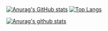 <!--
**tmrsich/tmrsich** is a ✨ _special_ ✨ repository because its `README.md` (this file) appears on your GitHub profile.

Here are some ideas to get you started:

- 🔭 I’m currently working on ...
- 🌱 I’m currently learning ...
- 👯 I’m looking to collaborate on ...
- 🤔 I’m looking for help with ...
- 💬 Ask me about ...
- 📫 How to reach me: ...
- 😄 Pronouns: ...
- ⚡ Fun fact: ...
-->

[![Anurag's GitHub stats](https://github-readme-stats-tmrsich.vercel.app/api?username=tmrsich&count_private=true&theme=algolia&show_icons=true)](https://github.com/anuraghazra/github-readme-stats)
[![Top Langs](https://github-readme-stats-tmrsich.vercel.app/api/top-langs/?username=tmrsich&count_private=true&theme=algolia&langs_count=50&layout=compact)](https://github.com/anuraghazra/github-readme-stats)

<a href="https://github.com/anuraghazra/github-readme-stats"><img align="center" src="https://github-readme-stats.vercel.app/api?username=anuraghazra&show_icons=true&include_all_commits=true&theme=buefy&hide_border=true" alt="Anurag's github stats" /></a>
